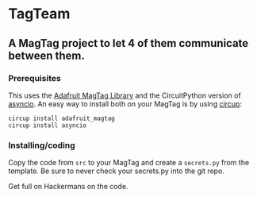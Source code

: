 # TagTeam
## A MagTag project to let 4 of them communicate between them.

### Prerequisites

This uses the [Adafruit MagTag Library][1] and the CircuitPython version of
[asyncio][2]. An easy way to install both on your MagTag is by using
[circup][3]:

```console
circup install adafruit_magtag
circup install asyncio
```

  [1]: https://learn.adafruit.com/creating-magtag-projects-with-circuitpython/magtag-library-overview
  [2]: https://learn.adafruit.com/cooperative-multitasking-in-circuitpython-with-asyncio 
  [3]: https://circup.readthedocs.io/en/latest/


### Installing/coding

Copy the code from `src` to your MagTag and create a `secrets.py` from the
template. Be sure to never check your secrets.py into the git repo.

Get full on Hackermans on the code.

